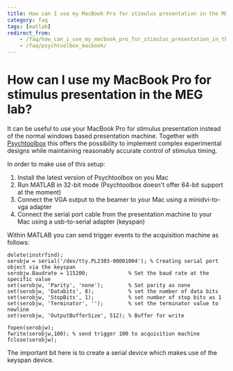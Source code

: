 ```yaml
---
title: How can I use my MacBook Pro for stimulus presentation in the MEG lab?
category: faq
tags: [matlab]
redirect_from:
    - /faq/how_can_i_use_my_macbook_pro_for_stimulus_presentation_in_the_meg_lab/
    - /faq/psychtoolbox_macbook/
---
```


# How can I use my MacBook Pro for stimulus presentation in the MEG lab?

It can be useful to use your MacBook Pro for stimulus presentation instead of the normal windows based presentation machine. Together with [Psychtoolbox](http://psychtoolbox.org/wikka.php?wakka=HomePage) this offers the possibility to implement complex experimental designs while maintaining reasonably accurate control of stimulus timing.

In order to make use of this setup:

1.  Install the latest version of Psychtoolbox on you Mac
2.  Run MATLAB in 32-bit mode (Psychtoolbox doesn't offer 64-bit support at the moment)
3.  Connect the VGA output to the beamer to your Mac using a minidvi-to-vga adapter
4.  Connect the serial port cable from the presentation machine to your Mac using a usb-to-serial adapter (keyspan)

Within MATLAB you can send trigger events to the acquisition machine as follows:

    delete(instrfind);
    serobjw = serial('/dev/tty.PL2303-00001004'); % Creating serial port object via the keyspan
    serobjw.Baudrate = 115200;             % Set the baud rate at the specific value
    set(serobjw, 'Parity', 'none');        % Set parity as none
    set(serobjw, 'Databits', 8);           % set the number of data bits
    set(serobjw, 'StopBits', 1);           % set number of stop bits as 1
    set(serobjw, 'Terminator', '');        % set the terminator value to newline
    set(serobjw, 'OutputBufferSize', 512); % Buffer for write

    fopen(serobjw);
    fwrite(serobjw,100); % send trigger 100 to acquisition machine
    fclose(serobjw);

The important bit here is to create a serial device which makes use of the keyspan device.
